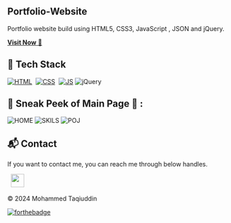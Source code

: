 ## Portfolio-Website
Portfolio website build using HTML5, CSS3, JavaScript , JSON and jQuery.

<a href="https://jigarsable.netlify.app/" target="_blank">**Visit Now** 🚀</a>


## 📌 Tech Stack
[![HTML](https://img.shields.io/badge/html5%20-%23E34F26.svg?&style=for-the-badge&logo=html5&logoColor=white)](https://github.com/jigar-sable/Portfolio-Website/search?l=html)&nbsp;
[![CSS](https://img.shields.io/badge/css3%20-%231572B6.svg?&style=for-the-badge&logo=css3&logoColor=white)](https://github.com/jigar-sable/Portfolio-Website/search?l=css)&nbsp;
[![JS](https://img.shields.io/badge/javascript%20-%23323330.svg?&style=for-the-badge&logo=javascript&logoColor=%23F7DF1E)](https://github.com/jigar-sable/Portfolio-Website/search?l=javascript)
<img alt="jQuery" src="https://img.shields.io/badge/jquery-%230769AD.svg?style=for-the-badge&logo=jquery&logoColor=white"/>


## 📌 Sneak Peek of Main Page 🙈 :
![HOME](https://github.com/Taqiuddin-Mohammed/Portfolio-Website-JWD/assets/151369580/1b08fce5-b8c1-4e0b-bdba-3d6e2e0e9033)
![SKILS](https://github.com/Taqiuddin-Mohammed/Portfolio-Website-JWD/assets/151369580/79bf22b8-e95a-4f1f-ac96-55b8f52a05c7)
![POJ](https://github.com/Taqiuddin-Mohammed/Portfolio-Website-JWD/assets/151369580/d8e8e2c5-d9a7-41bc-8f94-3ea95613c09d)


<h2>📬 Contact</h2>


If you want to contact me, you can reach me through below handles.

&nbsp;&nbsp;<a href="https://www.linkedin.com/in/taqiuddin-m-478ba426b/"><img src="https://www.felberpr.com/wp-content/uploads/linkedin-logo.png" width="30"></img></a>

© 2024 Mohammed Taqiuddin


[![forthebadge](https://forthebadge.com/images/badges/built-with-love.svg)](https://forthebadge.com)
